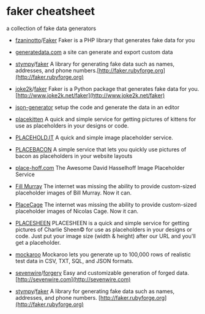 faker cheatsheet
================

a collection of fake data generators


* [fzaninotto](https://github.com/fzaninotto)/[Faker](https://github.com/fzaninotto/Faker) Faker is a PHP library that generates fake data for you

* [generatedata.com](http://www.generatedata.com/) a site can generate and export custom data

* [stympy](https://github.com/stympy)/[faker](https://github.com/stympy/faker) A library for generating fake data such as names, addresses, and phone numbers.[http://faker.rubyforge.org](http://faker.rubyforge.org)

* [joke2k](https://github.com/joke2k)/[faker](https://github.com/joke2k/faker) Faker is a Python package that generates fake data for you. [http://www.joke2k.net/faker](http://www.joke2k.net/faker)

* [json-generator](http://www.json-generator.com/) setup the code and generate the data in an editor

* [placekitten](http://placekitten.com/) A quick and simple service for getting pictures of kittens for use as placeholders in your designs or code.

* [PLACEHOLD.IT](http://placehold.it/) A quick and simple image placeholder service.

* [PLACEBACON](http://placebacon.net/) A simple service that lets you quickly use pictures of bacon as placeholders in your website layouts

* [place-hoff.com](http://place-hoff.com/) The Awesome David Hasselhoff Image Placeholder Service

* [Fill Murray](http://www.fillmurray.com/) The internet was missing the ability to provide custom-sized placeholder images of Bill Murray. Now it can.

* [PlaceCage](http://www.placecage.com/) The internet was missing the ability to provide custom-sized placeholder images of Nicolas Cage. Now it can.

* [PLACESHEEN](http://placesheen.com/) PLACESHEEN is a quick and simple service for getting pictures of Charlie Sheen© for use as placeholders in your designs or code. Just put your image size (width & height) after our URL and you'll get a placeholder.

* [mockaroo](http://www.mockaroo.com/) Mockaroo lets you generate up to 100,000 rows of realistic test data in CSV, TXT, SQL, and JSON formats.


* [sevenwire](https://github.com/sevenwire)/[forgery](https://github.com/sevenwire/forgery) Easy and customizable generation of forged data. 
[http://sevenwire.com](http://sevenwire.com)


* [stympy](https://github.com/stympy)/[faker](https://github.com/stympy/faker) A library for generating fake data such as names, addresses, and phone numbers. 
[http://faker.rubyforge.org](http://faker.rubyforge.org)


